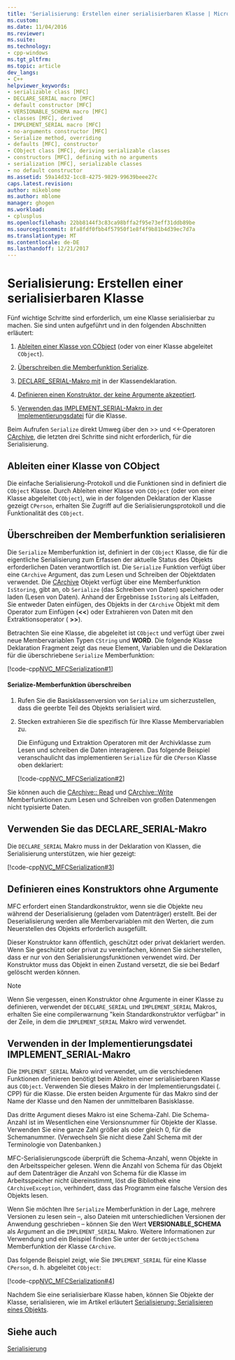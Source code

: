 ```yaml
---
title: 'Serialisierung: Erstellen einer serialisierbaren Klasse | Microsoft Docs'
ms.custom: 
ms.date: 11/04/2016
ms.reviewer: 
ms.suite: 
ms.technology:
- cpp-windows
ms.tgt_pltfrm: 
ms.topic: article
dev_langs:
- C++
helpviewer_keywords:
- serializable class [MFC]
- DECLARE_SERIAL macro [MFC]
- default constructor [MFC]
- VERSIONABLE_SCHEMA macro [MFC]
- classes [MFC], derived
- IMPLEMENT_SERIAL macro [MFC]
- no-arguments constructor [MFC]
- Serialize method, overriding
- defaults [MFC], constructor
- CObject class [MFC], deriving serializable classes
- constructors [MFC], defining with no arguments
- serialization [MFC], serializable classes
- no default constructor
ms.assetid: 59a14d32-1cc8-4275-9829-99639beee27c
caps.latest.revision: 
author: mikeblome
ms.author: mblome
manager: ghogen
ms.workload:
- cplusplus
ms.openlocfilehash: 22bb8144f3c83ca98bffa2f95e73eff31ddb89be
ms.sourcegitcommit: 8fa8fdf0fbb4f57950f1e8f4f9b81b4d39ec7d7a
ms.translationtype: MT
ms.contentlocale: de-DE
ms.lasthandoff: 12/21/2017
---
```

# <a name="serialization-making-a-serializable-class"></a>Serialisierung: Erstellen einer serialisierbaren Klasse
Fünf wichtige Schritte sind erforderlich, um eine Klasse serialisierbar zu machen. Sie sind unten aufgeführt und in den folgenden Abschnitten erläutert:  
  
1.  [Ableiten einer Klasse von CObject](#_core_deriving_your_class_from_cobject) (oder von einer Klasse abgeleitet `CObject`).  
  
2.  [Überschreiben die Memberfunktion Serialize](#_core_overriding_the_serialize_member_function).  
  
3.  [DECLARE_SERIAL-Makro mit](#_core_using_the_declare_serial_macro) in der Klassendeklaration.  
  
4.  [Definieren einen Konstruktor, der keine Argumente akzeptiert](#_core_defining_a_constructor_with_no_arguments).  
  
5.  [Verwenden das IMPLEMENT_SERIAL-Makro in der Implementierungsdatei](#_core_using_the_implement_serial_macro_in_the_implementation_file) für die Klasse.  
  
 Beim Aufrufen `Serialize` direkt Umweg über den >> und <<-Operatoren [CArchive](../mfc/reference/carchive-class.md), die letzten drei Schritte sind nicht erforderlich, für die Serialisierung.  
  
##  <a name="_core_deriving_your_class_from_cobject"></a>Ableiten einer Klasse von CObject  
 Die einfache Serialisierung-Protokoll und die Funktionen sind in definiert die `CObject` Klasse. Durch Ableiten einer Klasse von `CObject` (oder von einer Klasse abgeleitet `CObject`), wie in der folgenden Deklaration der Klasse gezeigt `CPerson`, erhalten Sie Zugriff auf die Serialisierungsprotokoll und die Funktionalität des `CObject`.  
  
##  <a name="_core_overriding_the_serialize_member_function"></a>Überschreiben der Memberfunktion serialisieren  
 Die `Serialize` Memberfunktion ist, definiert in der `CObject` Klasse, die für die eigentliche Serialisierung zum Erfassen der aktuelle Status des Objekts erforderlichen Daten verantwortlich ist. Die `Serialize` Funktion verfügt über eine `CArchive` Argument, das zum Lesen und Schreiben der Objektdaten verwendet. Die [CArchive](../mfc/reference/carchive-class.md) Objekt verfügt über eine Memberfunktion `IsStoring`, gibt an, ob `Serialize` (das Schreiben von Daten) speichern oder laden (Lesen von Daten). Anhand der Ergebnisse `IsStoring` als Leitfaden, Sie entweder Daten einfügen, des Objekts in der `CArchive` Objekt mit dem Operator zum Einfügen (**<\<**) oder Extrahieren von Daten mit den Extraktionsoperator ( **>>**).  
  
 Betrachten Sie eine Klasse, die abgeleitet ist `CObject` und verfügt über zwei neue Membervariablen Typen `CString` und **WORD**. Die folgende Klasse Deklaration Fragment zeigt das neue Element, Variablen und die Deklaration für die überschriebene `Serialize` Memberfunktion:  
  
 [!code-cpp[NVC_MFCSerialization#1](../mfc/codesnippet/cpp/serialization-making-a-serializable-class_1.h)]  
  
#### <a name="to-override-the-serialize-member-function"></a>Serialize-Memberfunktion überschreiben  
  
1.  Rufen Sie die Basisklassenversion von `Serialize` um sicherzustellen, dass die geerbte Teil des Objekts serialisiert wird.  
  
2.  Stecken extrahieren Sie die spezifisch für Ihre Klasse Membervariablen zu.  
  
     Die Einfügung und Extraktion Operatoren mit der Archivklasse zum Lesen und schreiben die Daten interagieren. Das folgende Beispiel veranschaulicht das implementieren `Serialize` für die `CPerson` Klasse oben deklariert:  
  
     [!code-cpp[NVC_MFCSerialization#2](../mfc/codesnippet/cpp/serialization-making-a-serializable-class_2.cpp)]  
  
 Sie können auch die [CArchive:: Read](../mfc/reference/carchive-class.md#read) und [CArchive::Write](../mfc/reference/carchive-class.md#write) Memberfunktionen zum Lesen und Schreiben von großen Datenmengen nicht typisierte Daten.  
  
##  <a name="_core_using_the_declare_serial_macro"></a>Verwenden Sie das DECLARE_SERIAL-Makro  
 Die `DECLARE_SERIAL` Makro muss in der Deklaration von Klassen, die Serialisierung unterstützen, wie hier gezeigt:  
  
 [!code-cpp[NVC_MFCSerialization#3](../mfc/codesnippet/cpp/serialization-making-a-serializable-class_3.h)]  
  
##  <a name="_core_defining_a_constructor_with_no_arguments"></a>Definieren eines Konstruktors ohne Argumente  
 MFC erfordert einen Standardkonstruktor, wenn sie die Objekte neu während der Deserialisierung (geladen vom Datenträger) erstellt. Bei der Deserialisierung werden alle Membervariablen mit den Werten, die zum Neuerstellen des Objekts erforderlich ausgefüllt.  
  
 Dieser Konstruktor kann öffentlich, geschützt oder privat deklariert werden. Wenn Sie geschützt oder privat zu vereinfachen, können Sie sicherstellen, dass er nur von den Serialisierungsfunktionen verwendet wird. Der Konstruktor muss das Objekt in einen Zustand versetzt, die sie bei Bedarf gelöscht werden können.  
  
> [!NOTE]
>  Wenn Sie vergessen, einen Konstruktor ohne Argumente in einer Klasse zu definieren, verwendet der `DECLARE_SERIAL` und `IMPLEMENT_SERIAL` Makros, erhalten Sie eine compilerwarnung "kein Standardkonstruktor verfügbar" in der Zeile, in dem die `IMPLEMENT_SERIAL` Makro wird verwendet.  
  
##  <a name="_core_using_the_implement_serial_macro_in_the_implementation_file"></a>Verwenden in der Implementierungsdatei IMPLEMENT_SERIAL-Makro  
 Die `IMPLEMENT_SERIAL` Makro wird verwendet, um die verschiedenen Funktionen definieren benötigt beim Ableiten einer serialisierbaren Klasse aus `CObject`. Verwenden Sie dieses Makro in der Implementierungsdatei (. CPP) für die Klasse. Die ersten beiden Argumente für das Makro sind der Name der Klasse und den Namen der unmittelbaren Basisklasse.  
  
 Das dritte Argument dieses Makro ist eine Schema-Zahl. Die Schema-Anzahl ist im Wesentlichen eine Versionsnummer für Objekte der Klasse. Verwenden Sie eine ganze Zahl größer als oder gleich 0, für die Schemanummer. (Verwechseln Sie nicht diese Zahl Schema mit der Terminologie von Datenbanken.)  
  
 MFC-Serialisierungscode überprüft die Schema-Anzahl, wenn Objekte in den Arbeitsspeicher gelesen. Wenn die Anzahl von Schema für das Objekt auf dem Datenträger die Anzahl von Schema für die Klasse im Arbeitsspeicher nicht übereinstimmt, löst die Bibliothek eine `CArchiveException`, verhindert, dass das Programm eine falsche Version des Objekts lesen.  
  
 Wenn Sie möchten Ihre `Serialize` Memberfunktion in der Lage, mehrere Versionen zu lesen sein –, also Dateien mit unterschiedlichen Versionen der Anwendung geschrieben – können Sie den Wert **VERSIONABLE_SCHEMA** als Argument an die `IMPLEMENT_SERIAL` Makro. Weitere Informationen zur Verwendung und ein Beispiel finden Sie unter der `GetObjectSchema` Memberfunktion der Klasse `CArchive`.  
  
 Das folgende Beispiel zeigt, wie Sie `IMPLEMENT_SERIAL` für eine Klasse `CPerson`, d. h. abgeleitet `CObject`:  
  
 [!code-cpp[NVC_MFCSerialization#4](../mfc/codesnippet/cpp/serialization-making-a-serializable-class_4.cpp)]  
  
 Nachdem Sie eine serialisierbare Klasse haben, können Sie Objekte der Klasse, serialisieren, wie im Artikel erläutert [Serialisierung: Serialisieren eines Objekts](../mfc/serialization-serializing-an-object.md).  
  
## <a name="see-also"></a>Siehe auch  
 [Serialisierung](../mfc/serialization-in-mfc.md)


